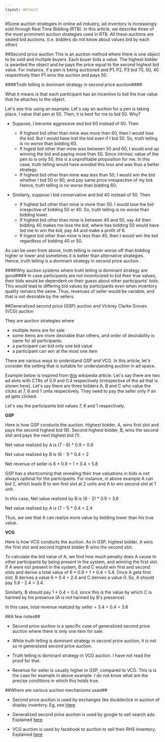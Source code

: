 ```yaml
---
layout: default
---
```

#Some auction strategies
In online ad industry, ad inventory is increasingly sold through Real Time Bidding 
(RTB). In this article, we describe three of the most prominent auction strategies 
used in RTB. All these auctions are sealed bid auctions. (i.e. bidders do not know
about values bid by each other)

##Second price auction
This is an auction method where there is one object to be sold and multiple buyers.
Each buyer bids a value. The highest bidder is awarded the object and he pays the
price equal to the second highest bid value. For instance, if a pen is being auctioned
and P1, P2, P3 bid 70, 50, 40 respectively then P1 wins the auction and
pays 50.

####Truth telling is dominant strategy in second price auction####

What it means is that each participant has an incentive to bid the true value that
he attaches to the object.

Let\'s see this using an example. Let\'s say an auction for a pen is taking place.
I value that pen at 50. Then, it is best for me to bid 50. Why?
+ Suppose, I become aggressive and bid 60 instead of 50. Then
  + If highest bid other than mine was more than 60, then I would lose the bid.
    But I would have lost the bid even if I bid 50. So, truth telling is no worse
    than bidding 60.
  + If higest bid other than mine was between 50 and 60, I would end up winning the
    bid and paying more than 50. Since intrinsic value of the pen to is only 50,
    this is a unprofitable proposition for me. In this case, truth telling would
    have avoided this loss and was thus a better strategy.
  + If highest bid other than mine was less than 50, I would win the bid whether
    I bid 50 or 60, and pay same price irrespective of my bid. Hence, truth telling
    is no worse than bidding 60.
+ Similarly, suppose I bid conservative and bid 40 instead of 50. Then

  + If highest bid other than mine is more than 50. I would lose the bid irrespctive
    of bidding 50 or 40. So, truth telling is no worse than bidding lower.
  + If highest bid other than mine is between 40 and 50, say 44 then bidding 40 makes 
    me lose the bid, where has bidding 50 would have led me to win the bid, pay 44
    and make a profit of 6.
  + If higest bid other than mine is less than 40, then I would win the bid regardless
    of bidding 40 or 50.

As can be seen from above, truth telling is never worse off than bidding higher or
lower and sometimes it is better than alternative strategies. Hence, truth telling
is a dominant strategy in second price auction.

####Why auction systems where truth telling is dominant strategy are good####
In case participants are not incentivized to bid their true values, their bids would
be dependent on their guess about other participants' bids. This would lead to 
differing bid values by participants even when inventory quality remains the same.
Thus, revenues of seller would be variable, and that is not desirable by the sellers.

##Generalized second price (GSP) auction and Vickrey Clarke Groves (VCG) auction

They are auction strategies where
* multiple items are for sale
* some items are more desirable than others, and order of desirability is same
for all participants. 
* a participant can bid only one bid value
* a participant can win at the most one item

There are various ways to understand GSP and VCG. In this article, let's consider the 
setting that is suitable for understanding auction in ad space.

Example below is inspired from [this](http://en.wikipedia.org/wiki/Generalized_second-price_auction) wikipedia article.
Let's say there are two ad slots with CTRs of 0.9 and 0.4 respectively (irrespective
of the ad that is shown here). Let's say there are three bidders A, B and C who value
the clicks at 7, 6 and 1 units respectively. They need to pay the seller only if an
ad gets clicked.

Let's say the participants bid values 7, 6 and 1 respectively.

__GSP__

Here is how GSP conducts the auction. Highest bidder, A, wins first slot and pays
the second highest bid (6). Second highest bidder, B, wins the second slot and
pays the next highest bid (1). 

Net value realized by A is (7 - 6) * 0.9 = 0.9

Net value realized by B is (6 - 1) * 0.4 = 2

Net revenue of seller is 6 * 0.9 + 1 * 0.4 = 5.8

GSP has a shortcoming that revealing their true valuations in bids is not always
optimal for the participants. For instance, in above example A can bid 2, 
which leads B to win first slot at 2 units and A to win second slot at 1 unit.

In this case,
Net value realized by B is (6 - 2) * 0.9 = 3.6

Net value realized by A is (7 - 1) * 0.4 = 2.4

Thus, we see that A can realize more value by bidding lower than his true
value.

__VCG__

Here is how VCG conducts the auction. As in GSP, highest bidder, A wins the 
first slot and second highest bidder B wins the second slot.

To calculate the bid value of A, we find how much penalty does A cause to
other participants by being present in the system, and winning the first
slot. If A were not present in the system, B and C would win first and
second slots and derive a total value of 6 * 0.9 + 1 * 0.4 = 5.8. Once
A gets first slot, B derives a value 6 * 0.4 = 2.4 and C derives a value 0.
So, A should pay 5.8 - 2.4 = 3.4.

Similarly, B should pay 1 * 0.4 = 0.4, since this is the value by which C
is harmed by his presence (A is not harmed by B's presence).

In this case, total revenue realized by seller = 3.4 + 0.4 = 3.8

##A few notes##
* Second price auction is a specific case of generalized second price auction where
  there is only one item for sale.

* While truth telling is dominant strategy in second price auction, it is not so
  in generalized second price auction.

* Truth telling is dominant strategy in VCG auction. I have not read the proof for that.

* Revenue for seller is usually higher in GSP, compared to VCG. This is is the case
  for example in above example. I do not know what are the precise conditions in which
  this holds true.

##Where are various auction mechanisms used##
* Second price auction is used by exchanges like doubleclick in auction of display
  inventory. Eg, see [Here](http://static.googleusercontent.com/media/www.google.com/en//doubleclick/pdfs/Google-White-Paper-The-Arrival-of-Real-Time-Bidding-July-2011.pdf)

* Generalized second price auction is used by google to sell search ads. Explained 
  [here](http://www.quora.com/Why-does-Google-use-the-Generalized-Second-Price-auction-to-sell-search-ads-instead-of-Vickrey-Clark-Groves)

* VCG auction is used by facebook to auction to sell their RHS inventory. Explained
  [here](http://www.quora.com/Does-Facebooks-Ad-platform-use-a-Generalized-Second-Price-auction)

